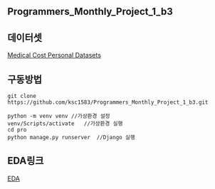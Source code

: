 ## Programmers_Monthly_Project_1_b3

## 데이터셋
 [Medical Cost Personal Datasets](https://www.kaggle.com/datasets/mirichoi0218/insurance)

 ## 구동방법

 ```shell
git clone https://github.com/ksc1583/Programmers_Monthly_Project_1_b3.git

python -m venv venv //가상환경 설정
venv/Scripts/activate   //가상환경 실행
cd pro
python manage.py runserver  //Django 실행

```

## EDA링크 
[EDA](https://prgrms.notion.site/B3-Monthly-Project-1-0d818aeeb10c42c8961e56a614e3eafa)


